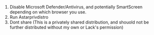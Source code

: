 1. Disable Microsoft Defender/Antivirus, and potentially SmartScreen depending on which browser you use.
2. Run Astarprivdistro
3. Dont share (This is a privately shared distribution, and shouold not be further distributed without my own or Lack's permission)
